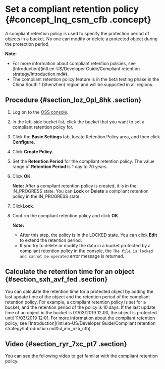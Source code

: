 # Set a compliant retention policy {#concept_lnq_csm_cfb .concept}

A compliant retention policy is used to specify the protection period of objects in a bucket. No one can modify or delete a protected object during the protection period.

**Note:** 

-   For more information about compliant retention policies, see [Introduction](intl.en-US/Developer Guide/Compliant retention strategy/Introduction.md#).
-   The compliant retention policy feature is in the beta testing phase in the China South 1 \(Shenzhen\) region and will be supported in all regions.

## Procedure {#section_loz_0pl_8hk .section}

1.  Log on to the [OSS console](https://oss.console.aliyun.com/).
2.  In the left-side bucket list, click the bucket that you want to set a compliant retention policy for.
3.  Click the **Basic Settings** tab, locate Retention Policy area, and then click **Configure**.
4.  Click **Create Policy**.
5.  Set the **Retention Period** for the compliant retention policy. The value range of **Retention Period** is 1 day to 70 years.
6.  Click **OK**.

    **Note:** After a compliant retention policy is created, it is in the IN\_PROGRESS state. You can **Lock** or **Delete** a compliant retention policy in the IN\_PROGRESS state.

7.  Click**Lock**.
8.  Confirm the compliant retention policy and click **OK**.

    **Note:** 

    -   After this step, the policy is in the LOCKED state. You can click **Edit** to extend the retention period.
    -   If you try to delete or modify the data in a bucket protected by a compliant retention policy in the console, the `The file is locked and cannot be operated` error message is returned.

## Calculate the retention time for an object {#section_sxh_avf_fed .section}

You can calculate the retention time for a protected object by adding the last update time of the object and the retention period of the compliant retention policy. For example, a compliant retention policy is set for a bucket, and the retention period of the policy is 10 days. If the last update time of an object in the bucket is 01/03/2019 12:00, the object is protected until 11/03/2019 12:01. For more information about the compliant retention policy, see [Introduction](intl.en-US/Developer Guide/Compliant retention strategy/Introduction.md#ul_imr_nz5_cfb)

## Video {#section_ryr_7xc_pt7 .section}

You can see the following video to get familiar with the compliant retention policy.  

